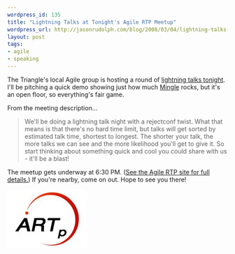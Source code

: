 ```yaml
---
wordpress_id: 135
title: "Lightning Talks at Tonight's Agile RTP Meetup"
wordpress_url: http://jasonrudolph.com/blog/2008/03/04/lightning-talks-at-tonights-agile-rtp-meetup/
layout: post
tags:
- agile
- speaking
---
```

The Triangle's local Agile group is hosting a round of [lightning talks tonight](http://agile.meetup.com/29/calendar/7277944/ "Agile RTP - Lightning Talks").  I'll be pitching a quick demo showing just how much [Mingle](http://studios.thoughtworks.com/mingle-project-intelligence) rocks, but it's an open floor, so everything's fair game.  

From the meeting description...

<blockquote>
We'll be doing a lightning talk night with a rejectconf twist. What that means is that there's no hard time limit, but talks will get sorted by estimated talk time, shortest to longest. The shorter your talk, the more talks we can see and the more likelihood you'll get to give it. So start thinking about something quick and cool you could share with us - it'll be a blast!
</blockquote>

The meetup gets underway at 6:30 PM.  ([See the Agile RTP site for full details.](http://agile.meetup.com/29/calendar/7277944/ "Lightning Talks -  Agile RTP (ARTp) (Raleigh, NC) - Meetup.com"))  If you're nearby, come on out.  Hope to see you there!

[![20080304 Agile RTP Logo](/resources/20080304-agile-rtp-logo.jpg)](http://agile.meetup.com/29/calendar/7277944/ "Lightning Talks -  Agile RTP (ARTp) (Raleigh, NC) - Meetup.com")
